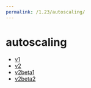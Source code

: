 ```yaml
---
permalink: /1.23/autoscaling/
---
```


# autoscaling



* [v1](v1/index.md)
* [v2](v2/index.md)
* [v2beta1](v2beta1/index.md)
* [v2beta2](v2beta2/index.md)